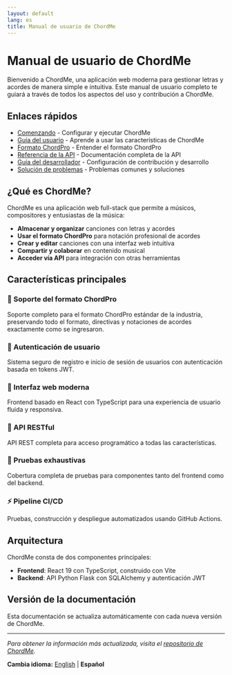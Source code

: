 ```yaml
---
layout: default
lang: es
title: Manual de usuario de ChordMe
---
```


# Manual de usuario de ChordMe

Bienvenido a ChordMe, una aplicación web moderna para gestionar letras y acordes de manera simple e intuitiva. Este manual de usuario completo te guiará a través de todos los aspectos del uso y contribución a ChordMe.

## Enlaces rápidos

- [Comenzando](getting-started-es.md) - Configurar y ejecutar ChordMe
- [Guía del usuario](user-guide-es.md) - Aprende a usar las características de ChordMe
- [Formato ChordPro](chordpro-format-es.md) - Entender el formato ChordPro
- [Referencia de la API](api-reference-es.md) - Documentación completa de la API
- [Guía del desarrollador](developer-guide-es.md) - Configuración de contribución y desarrollo
- [Solución de problemas](troubleshooting-es.md) - Problemas comunes y soluciones

## ¿Qué es ChordMe?

ChordMe es una aplicación web full-stack que permite a músicos, compositores y entusiastas de la música:

- **Almacenar y organizar** canciones con letras y acordes
- **Usar el formato ChordPro** para notación profesional de acordes
- **Crear y editar** canciones con una interfaz web intuitiva
- **Compartir y colaborar** en contenido musical
- **Acceder vía API** para integración con otras herramientas

## Características principales

### 🎵 Soporte del formato ChordPro
Soporte completo para el formato ChordPro estándar de la industria, preservando todo el formato, directivas y notaciones de acordes exactamente como se ingresaron.

### 🔐 Autenticación de usuario
Sistema seguro de registro e inicio de sesión de usuarios con autenticación basada en tokens JWT.

### 🎨 Interfaz web moderna
Frontend basado en React con TypeScript para una experiencia de usuario fluida y responsiva.

### 🚀 API RESTful
API REST completa para acceso programático a todas las características.

### 🧪 Pruebas exhaustivas
Cobertura completa de pruebas para componentes tanto del frontend como del backend.

### ⚡ Pipeline CI/CD
Pruebas, construcción y despliegue automatizados usando GitHub Actions.

## Arquitectura

ChordMe consta de dos componentes principales:

- **Frontend**: React 19 con TypeScript, construido con Vite
- **Backend**: API Python Flask con SQLAlchemy y autenticación JWT

## Versión de la documentación

Esta documentación se actualiza automáticamente con cada nueva versión de ChordMe.

---

*Para obtener la información más actualizada, visita el [repositorio de ChordMe](https://github.com/tonybolanyo/chordme).*

**Cambia idioma:** [English](README.md) | **Español**